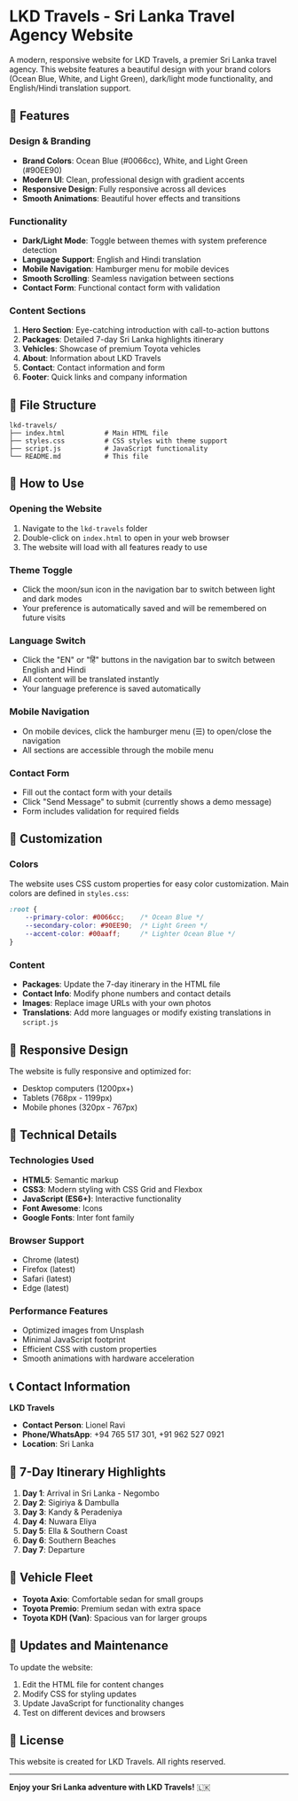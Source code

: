 # LKD Travels - Sri Lanka Travel Agency Website

A modern, responsive website for LKD Travels, a premier Sri Lanka travel agency. This website features a beautiful design with your brand colors (Ocean Blue, White, and Light Green), dark/light mode functionality, and English/Hindi translation support.

## 🌟 Features

### Design & Branding
- **Brand Colors**: Ocean Blue (#0066cc), White, and Light Green (#90EE90)
- **Modern UI**: Clean, professional design with gradient accents
- **Responsive Design**: Fully responsive across all devices
- **Smooth Animations**: Beautiful hover effects and transitions

### Functionality
- **Dark/Light Mode**: Toggle between themes with system preference detection
- **Language Support**: English and Hindi translation
- **Mobile Navigation**: Hamburger menu for mobile devices
- **Smooth Scrolling**: Seamless navigation between sections
- **Contact Form**: Functional contact form with validation

### Content Sections
1. **Hero Section**: Eye-catching introduction with call-to-action buttons
2. **Packages**: Detailed 7-day Sri Lanka highlights itinerary
3. **Vehicles**: Showcase of premium Toyota vehicles
4. **About**: Information about LKD Travels
5. **Contact**: Contact information and form
6. **Footer**: Quick links and company information

## 📁 File Structure

```
lkd-travels/
├── index.html          # Main HTML file
├── styles.css          # CSS styles with theme support
├── script.js           # JavaScript functionality
└── README.md           # This file
```

## 🚀 How to Use

### Opening the Website
1. Navigate to the `lkd-travels` folder
2. Double-click on `index.html` to open in your web browser
3. The website will load with all features ready to use

### Theme Toggle
- Click the moon/sun icon in the navigation bar to switch between light and dark modes
- Your preference is automatically saved and will be remembered on future visits

### Language Switch
- Click the "EN" or "हिं" buttons in the navigation bar to switch between English and Hindi
- All content will be translated instantly
- Your language preference is saved automatically

### Mobile Navigation
- On mobile devices, click the hamburger menu (☰) to open/close the navigation
- All sections are accessible through the mobile menu

### Contact Form
- Fill out the contact form with your details
- Click "Send Message" to submit (currently shows a demo message)
- Form includes validation for required fields

## 🎨 Customization

### Colors
The website uses CSS custom properties for easy color customization. Main colors are defined in `styles.css`:

```css
:root {
    --primary-color: #0066cc;    /* Ocean Blue */
    --secondary-color: #90EE90;  /* Light Green */
    --accent-color: #00aaff;     /* Lighter Ocean Blue */
}
```

### Content
- **Packages**: Update the 7-day itinerary in the HTML file
- **Contact Info**: Modify phone numbers and contact details
- **Images**: Replace image URLs with your own photos
- **Translations**: Add more languages or modify existing translations in `script.js`

## 📱 Responsive Design

The website is fully responsive and optimized for:
- Desktop computers (1200px+)
- Tablets (768px - 1199px)
- Mobile phones (320px - 767px)

## 🔧 Technical Details

### Technologies Used
- **HTML5**: Semantic markup
- **CSS3**: Modern styling with CSS Grid and Flexbox
- **JavaScript (ES6+)**: Interactive functionality
- **Font Awesome**: Icons
- **Google Fonts**: Inter font family

### Browser Support
- Chrome (latest)
- Firefox (latest)
- Safari (latest)
- Edge (latest)

### Performance Features
- Optimized images from Unsplash
- Minimal JavaScript footprint
- Efficient CSS with custom properties
- Smooth animations with hardware acceleration

## 📞 Contact Information

**LKD Travels**
- **Contact Person**: Lionel Ravi
- **Phone/WhatsApp**: +94 765 517 301, +91 962 527 0921
- **Location**: Sri Lanka

## 🎯 7-Day Itinerary Highlights

1. **Day 1**: Arrival in Sri Lanka - Negombo
2. **Day 2**: Sigiriya & Dambulla
3. **Day 3**: Kandy & Peradeniya
4. **Day 4**: Nuwara Eliya
5. **Day 5**: Ella & Southern Coast
6. **Day 6**: Southern Beaches
7. **Day 7**: Departure

## 🚗 Vehicle Fleet

- **Toyota Axio**: Comfortable sedan for small groups
- **Toyota Premio**: Premium sedan with extra space
- **Toyota KDH (Van)**: Spacious van for larger groups

## 🔄 Updates and Maintenance

To update the website:
1. Edit the HTML file for content changes
2. Modify CSS for styling updates
3. Update JavaScript for functionality changes
4. Test on different devices and browsers

## 📄 License

This website is created for LKD Travels. All rights reserved.

---

**Enjoy your Sri Lanka adventure with LKD Travels!** 🇱🇰 